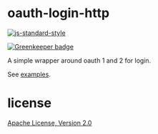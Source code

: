 # oauth-login-http

[![js-standard-style](https://img.shields.io/badge/code_style-standard-brightgreen.svg)](https://github.com/feross/standard)

[![Greenkeeper badge](https://badges.greenkeeper.io/JamesKyburz/oauth-login-http.svg)](https://greenkeeper.io/)

A simple wrapper around oauth 1 and 2 for login.

See [examples](/examples).

# license

[Apache License, Version 2.0](LICENSE)
